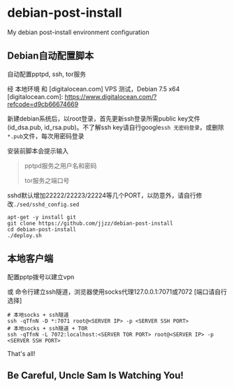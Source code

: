 debian-post-install
===================

My debian post-install environment configuration

## Debian自动配置脚本 ##

自动配置pptpd, ssh, tor服务

 经 本地环境 和 [digitalocean.com] VPS 测试，Debian 7.5 x64
[digitalocean.com]: https://www.digitalocean.com/?refcode=d9cb66674669

新建debian系统后，以root登录，首先更新ssh登录所需public key文件(id_dsa.pub, id_rsa.pub)。不了解ssh key请自行google`ssh 无密码登录`，或删除`*.pub`文件，每次用密码登录

安装前脚本会提示输入

> pptpd服务之用户名和密码
>
> tor服务之端口号

sshd默认增加22222/22223/22224等几个PORT，以防意外，请自行修改`./sed/sshd_config.sed`

```
apt-get -y install git
git clone https://github.com/jjzz/debian-post-install
cd debian-post-install
./deploy.sh
```

## 本地客户端 ##

配置pptp拨号以建立vpn

或 命令行建立ssh隧道，浏览器使用socks代理127.0.0.1:7071或7072 [端口请自行选择]

```
# 本地socks + ssh隧道
ssh -qTfnN -D *:7071 root@<SERVER IP> -p <SERVER SSH PORT>
# 本地socks + ssh隧道 + TOR
ssh -qTfnN -L 7072:localhost:<SERVER TOR PORT> root@<SERVER IP> -p <SERVER SSH PORT>
```

That's all!

## Be Careful, Uncle Sam Is Watching You! ##

